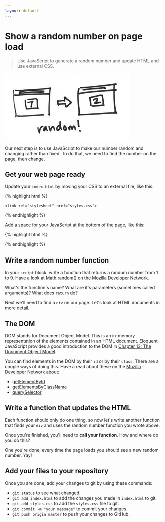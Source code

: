 ```yaml
---
layout: default
---
```


<h1 data-task-number="2">Show a random number on page load</h1>

> Use JavaScript to generate a random number and update HTML and use external CSS.

![](./img/2.jpg)

Our next step is to use JavaScript to make our number random and changing rather than fixed. To do that, we need to find the number on the page, then change.

## Get your web page ready

Update your `index.html` by moving your CSS to an external file, like this:

{% highlight html %}
   <!-- Your CSS goes in the styles.css file -->
	<link rel="stylesheet" href="styles.css">
</head>
{% endhighlight %}

Add a space for your JavaScript at the bottom of the page, like this:

{% highlight html %}
  <script type="text/javascript">
		// JavaScript code goes here at the bottom
	</script>
</body>
{% endhighlight %}

## Write a random number function

In your `script` block, write a function that returns a random number from 1 to 9. Have a look at [Math.random() on the Mozilla Developer Network](https://developer.mozilla.org/en-US/docs/Web/JavaScript/Reference/Global_Objects/Math/random).

What's the function's name? What are it's parameters (sometimes called arguments)? What does `return` do?

Next we'll need to find a `div` on our page. Let's look at HTML documents in more detail.

## The DOM

DOM stands for Document Object Model. This is an in-memory representation of the elements contained in an HTML document. Eloquent JavaScript provides a good introduction to the DOM in [Chapter 13: The Document Object Model](http://eloquentjavascript.net/13_dom.html).

You can find elements in the DOM by their `id` or by their `class`. There are a couple ways of doing this. Have a read about these on the [Mozilla Developer Network](https://developer.mozilla.org/en-US/) about:

* [getElementById](https://developer.mozilla.org/en-US/docs/Web/API/Document/getElementById)
* [getElementsByClassName](https://developer.mozilla.org/en-US/docs/Web/API/Document/getElementsByClassName)
* [querySelector](https://developer.mozilla.org/en-US/docs/Web/API/Document/querySelector)

## Write a function that updates the HTML

Each function should only do one thing, so now let's write another function that finds your `div` and uses the random number function you wrote above.

Once you're finished, you'll need to **call your function**. How and where do you do this?

One you're done, every time the page loads you should see a new random number. Yay!

## Add your files to your repository

Once you are done, add your changes to git by using these commands:

* `git status` to see what changed.
* `git add index.html` to add the changes you made in `index.html` to git.
* `git add styles.css` to add the `styles.css` file to git.
* `git commit -m "your message"` to commit your changes.
* `git push origin master` to push your changes to GitHub.
